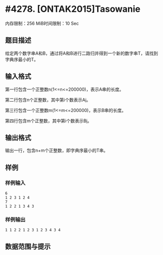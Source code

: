 # #4278. [ONTAK2015]Tasowanie

内存限制：256 MiB时间限制：10 Sec

## 题目描述

给定两个数字串A和B，通过将A和B进行二路归并得到一个新的数字串T，请找到字典序最小的T。

## 输入格式

第一行包含一个正整数n(1<=n<=200000)，表示A串的长度。

第二行包含n个正整数，其中第i个数表示A[i](1<=A[i]<=1000)。

第三行包含一个正整数m(1<=m<=200000)，表示B串的长度。

第四行包含m个正整数，其中第i个数表示B[i](1<=B[i]<=1000)。

## 输出格式

输出一行，包含n+m个正整数，即字典序最小的T串。

## 样例

### 样例输入

    
    6
    1 2 3 1 2 4
    7
    1 2 2 1 3 4 3
    

### 样例输出

    
    1 1 2 2 1 2 3 1 2 3 4 3 4
    
    

## 数据范围与提示
